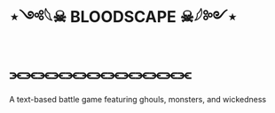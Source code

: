 # ⋆༺𓆩☠︎ BLOODSCAPE ☠︎︎𓆪༻⋆
# ⫘⫘⫘⫘⫘⫘⫘⫘⫘⫘⫘⫘⫘
A text-based battle game featuring ghouls, monsters, and wickedness

